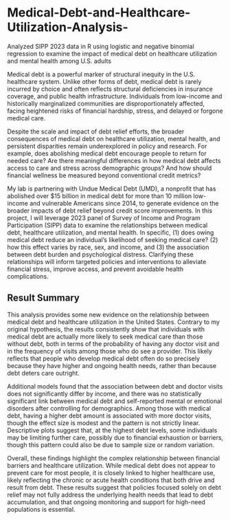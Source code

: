 # Medical-Debt-and-Healthcare-Utilization-Analysis-
Analyzed SIPP 2023 data in R using logistic and negative binomial regression to examine the impact of medical debt on healthcare utilization and mental health among U.S. adults

Medical debt is a powerful marker of structural inequity in the U.S. healthcare system. Unlike other forms of debt, medical debt is rarely incurred by choice and often reflects structural deficiencies in insurance coverage, and public health infrastructure. Individuals from low-income and historically marginalized communities are disproportionately affected, facing heightened risks of financial hardship, stress, and delayed or forgone medical care.

Despite the scale and impact of debt relief efforts, the broader consequences of medical debt on healthcare utilization, mental health, and persistent disparities remain underexplored in policy and research. For example, does abolishing medical debt encourage people to return for needed care? Are there meaningful differences in how medical debt affects access to care and stress across demographic groups? And how should financial wellness be measured beyond conventional credit metrics?

My lab is partnering with Undue Medical Debt (UMD), a nonprofit that has abolished over $15 billion in medical debt for more than 10 million low-income and vulnerable Americans since 2014, to generate evidence on the broader impacts of debt relief beyond credit score improvements. In this project, I will leverage 2023 panel of Survey of Income and Program Participation (SIPP) data to examine the relationships between medical debt, healthcare utilization, and mental health. In specific, (1) does owing medical debt reduce an individual’s likelihood of seeking medical care? (2) how this effect varies by race, sex, and income, and (3) the association between debt burden and psychological distress. Clarifying these relationships will inform targeted policies and interventions to alleviate financial stress, improve access, and prevent avoidable health complications.

## Result Summary
This analysis provides some new evidence on the relationship between medical debt and healthcare utilization in the United States. Contrary to my original hypothesis, the results consistently show that individuals with medical debt are actually more likely to seek medical care than those without debt, both in terms of the probability of having any doctor visit and in the frequency of visits among those who do see a provider. This likely reflects that people who develop medical debt often do so precisely because they have higher and ongoing health needs, rather than because debt deters care outright.

Additional models found that the association between debt and doctor visits does not significantly differ by income, and there was no statistically significant link between medical debt and self-reported mental or emotional disorders after controlling for demographics. Among those with medical debt, having a higher debt amount is associated with more doctor visits, though the effect size is modest and the pattern is not strictly linear. Descriptive plots suggest that, at the highest debt levels, some individuals may be limiting further care, possibly due to financial exhaustion or barriers, though this pattern could also be due to sample size or random variation.

Overall, these findings highlight the complex relationship between financial barriers and healthcare utilization. While medical debt does not appear to prevent care for most people, it is closely linked to higher healthcare use, likely reflecting the chronic or acute health conditions that both drive and result from debt. These results suggest that policies focused solely on debt relief may not fully address the underlying health needs that lead to debt accumulation, and that ongoing monitoring and support for high-need populations is essential.
